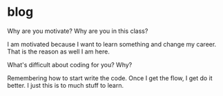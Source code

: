 # blog
Why are you motivate? Why are you in this class?

I am motivated because I want to learn something and change my career. That is the reason as well I am here. 

What's difficult about coding for you? Why?

Remembering how to start write the code. Once I get the flow, I get do it better. I just this is to much stuff to learn. 
